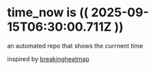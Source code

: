 # time_now is (( 2025-09-15T06:30:00.711Z ))

an automated repo that shows the currnent time

inspired by [breakingheatmap](https://github.com/breakingheatmap/breakingheatmap)